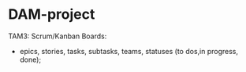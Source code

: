 # DAM-project

TAM3: Scrum/Kanban Boards:
- epics, stories, tasks, subtasks, teams, statuses (to dos,in progress,
done);
